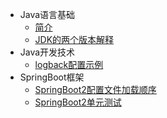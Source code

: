 * Java语言基础
  * [简介](markdown/编程语言/Java/_readme.md)
  * [JDK的两个版本解释](markdown/编程语言/Java/Core/JDK的两个版本解释.md)
* Java开发技术
  * [logback配置示例](markdown/编程语言/Java/logback配置示例.md)
* SpringBoot框架
  * [SpringBoot2配置文件加载顺序](markdown/编程语言/Java/Spring/SpringBoot2配置文件加载顺序.md)
  * [SpringBoot2单元测试](markdown/编程语言/Java/Spring/SpringBoot2单元测试.md)
